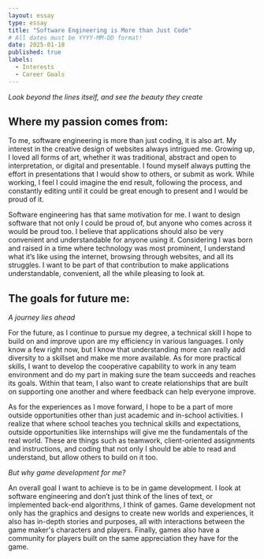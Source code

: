 ```yaml
---
layout: essay
type: essay
title: "Software Engineering is More than Just Code"
# All dates must be YYYY-MM-DD format!
date: 2025-01-18
published: true
labels:
  - Interests
  - Career Goals
---
```


*Look beyond the lines itself, and see the beauty they create*

## Where my passion comes from: 

To me, software engineering is more than just coding, it is also art. My interest in the creative design of websites always intrigued me. Growing up, I loved all forms of art, whether it was traditional, abstract and open to interpretation, or digital and presentable. I found myself always putting the effort in presentations that I would show to others, or submit as work. While working, I feel I could imagine the end result, following the process, and constantly editing until it could be great enough to present and I would be proud of it. 

Software engineering has that same motivation for me. I want to design software that not only I could be proud of, but anyone who comes across it would be proud too. I believe that applications should also be very convenient and understandable for anyone using it. Considering I was born and raised in a time where technology was most prominent, I understand what it’s like using the internet, browsing through websites, and all its struggles. I want to be part of that contribution to make applications understandable, convenient, all the while pleasing to look at. 

## The goals for future me:

*A journey lies ahead*

For the future, as I continue to pursue my degree, a technical skill I hope to build on and improve upon are my efficiency in various languages. I only know a few right now, but I know that understanding more can really add diversity to a skillset and make me more available. As for more practical skills, I want to develop the cooperative capability to work in any team environment and do my part in making sure the team succeeds and reaches its goals. Within that team, I also want to create relationships that are built on supporting one another and where feedback can help everyone improve. 

As for the experiences as I move forward, I hope to be a part of more outside opportunities other than just academic and in-school activities. I realize that where school teaches you technical skills and expectations, outside opportunities like internships will give me the fundamentals of the real world. These are things such as teamwork, client-oriented assignments and instructions, and coding that not only I should be able to read and understand, but allow others to build on it too. 

*But why game development for me?*

An overall goal I want to achieve is to be in game development. I look at software engineering and don’t just think of the lines of text, or implemented back-end algorithms, I think of games. Game development not only has the graphics and designs to create new worlds and experiences, it also has in-depth stories and purposes, all with interactions between the game maker's characters and players. Finally, games also have a community for players built on the same appreciation they have for the game.
